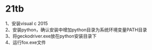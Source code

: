 # 21tb

1、安装visual c 2015  
2、安装python，确认安装中增加python目录为系统环境变量PATH目录  
3、将geckodriver.exe放在python安装目录下  
4、运行fox.exe文件  
